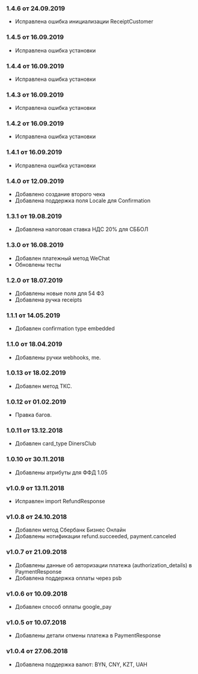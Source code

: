 ### 1.4.6 от 24.09.2019
* Исправлена ошибка инициализации ReceiptCustomer

### 1.4.5 от 16.09.2019
* Исправлена ошибка установки

### 1.4.4 от 16.09.2019
* Исправлена ошибка установки

### 1.4.3 от 16.09.2019
* Исправлена ошибка установки

### 1.4.2 от 16.09.2019
* Исправлена ошибка установки

### 1.4.1 от 16.09.2019
* Исправлена ошибка установки

### 1.4.0 от 12.09.2019
* Добавлено создание второго чека
* Добавлена поддержка поля Locale для Confirmation

### 1.3.1 от 19.08.2019
* Добавлена налоговая ставка НДС 20% для СББОЛ

### 1.3.0 от 16.08.2019
* Добавлен платежный метод WeChat
* Обновлены тесты

### 1.2.0 от 18.07.2019
* Добавлены новые поля для 54 ФЗ
* Добавлена ручка receipts

### 1.1.1 от 14.05.2019
* Добавлен confirmation type embedded

### 1.1.0 от 18.04.2019
* Добавлены ручки webhooks, me.

### 1.0.13 от 18.02.2019
* Добавлен метод ТКС.

### 1.0.12 от 01.02.2019
* Правка багов.

### 1.0.11 от 13.12.2018
* Добавлен card_type DinersClub

### 1.0.10 от 30.11.2018
* Добавлены атрибуты для ФФД 1.05

### v1.0.9 от 13.11.2018
* Исправлен import RefundResponse

### v1.0.8 от 24.10.2018
* Добавлен метод Сбербанк Бизнес Онлайн
* Добавлены нотификации refund.succeeded, payment.canceled

### v1.0.7 от 21.09.2018
* Добавлены данные об авторизации платежа (authorization_details) в PaymentResponse
* Добавлена поддержка оплаты через psb

### v1.0.6 от 10.09.2018
* Добавлен способ оплаты google_pay

### v1.0.5 от 10.07.2018
* Добавлены детали отмены платежа в PaymentResponse

### v1.0.4 от 27.06.2018
* Добавлена поддержка валют: BYN, CNY, KZT, UAH